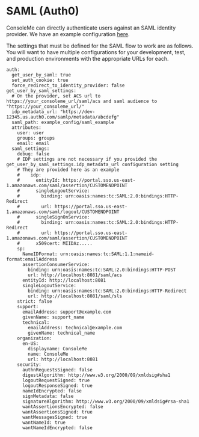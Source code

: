 # SAML \(Auth0\)

ConsoleMe can directly authenticate users against an SAML identity provider. We have an example configuration [here](https://github.com/Netflix/consoleme/blob/master/example_config/example_config_saml.yaml). 

The settings that must be defined for the SAML flow to work are as follows. You will want to have multiple configurations for your development, test, and production environments with the appropriate URLs for each. 

```text
auth:
  get_user_by_saml: true
  set_auth_cookie: true
  force_redirect_to_identity_provider: false
get_user_by_saml_settings:
  # On the provider, set ACS url to https://your_consoleme_url/saml/acs and saml audience to "https://your_consoleme_url/"
  idp_metadata_url: "https://dev-12345.us.auth0.com/samlp/metadata/abcdefg"
  saml_path: example_config/saml_example
  attributes:
    user: user
    groups: groups
    email: email
  saml_settings:
    debug: false
    # IDP settings are not necessary if you provided the get_user_by_saml_settings.idp_metadata_url configuration setting
    # They are provided here as an example
    #    idp:
    #      entityId: https://portal.sso.us-east-1.amazonaws.com/saml/assertion/CUSTOMENDPOINT
    #      singleLogoutService:
    #        binding: urn:oasis:names:tc:SAML:2.0:bindings:HTTP-Redirect
    #        url: https://portal.sso.us-east-1.amazonaws.com/saml/logout/CUSTOMENDPOINT
    #      singleSignOnService:
    #        binding: urn:oasis:names:tc:SAML:2.0:bindings:HTTP-Redirect
    #        url: https://portal.sso.us-east-1.amazonaws.com/saml/assertion/CUSTOMENDPOINT
    #      x509cert: MIIDAz.....
    sp:
      NameIDFormat: urn:oasis:names:tc:SAML:1.1:nameid-format:emailAddress
      assertionConsumerService:
        binding: urn:oasis:names:tc:SAML:2.0:bindings:HTTP-POST
        url: http://localhost:8081/saml/acs
      entityId: http://localhost:8081
      singleLogoutService:
        binding: urn:oasis:names:tc:SAML:2.0:bindings:HTTP-Redirect
        url: http://localhost:8081/saml/sls
    strict: false
    support:
      emailAddress: support@example.com
      givenName: support_name
      technical:
        emailAddress: technical@example.com
        givenName: technical_name
    organization:
      en-US:
        displayname: ConsoleMe
        name: ConsoleMe
        url: http://localhost:8081
    security:
      authnRequestsSigned: false
      digestAlgorithm: http://www.w3.org/2000/09/xmldsig#sha1
      logoutRequestSigned: true
      logoutResponseSigned: true
      nameIdEncrypted: false
      signMetadata: false
      signatureAlgorithm: http://www.w3.org/2000/09/xmldsig#rsa-sha1
      wantAssertionsEncrypted: false
      wantAssertionsSigned: true
      wantMessagesSigned: true
      wantNameId: true
      wantNameIdEncrypted: false
```

 

